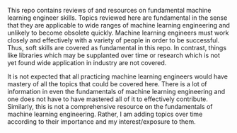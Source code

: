 This repo contains reviews of and resources on fundamental machine learning engineer skills.
Topics reviewed here are fundamental in the sense that they are applicable to wide ranges of machine learning engineering and unlikely to become obsolete quickly.
  Machine learning engineers must work closely and effectively with a variety of people in order to be successful. Thus, soft skills are covered as fundamental in this repo.
  In contrast, things like libraries which may be supplanted over time or research which is not yet found wide application in industry are not covered.

It is not expected that all practicing machine learning engineers would have mastery of all the topics that could be covered here.
  There is a lot of information in even the fundamentals of machine learning engineering and one does not have to have mastered all of it to effectively contribute.
  Similarly, this is not a comprehensive resource on the fundamentals of machine learning engineering. 
    Rather, I am adding topics over time according to their importance and my interest/exposure to them.

